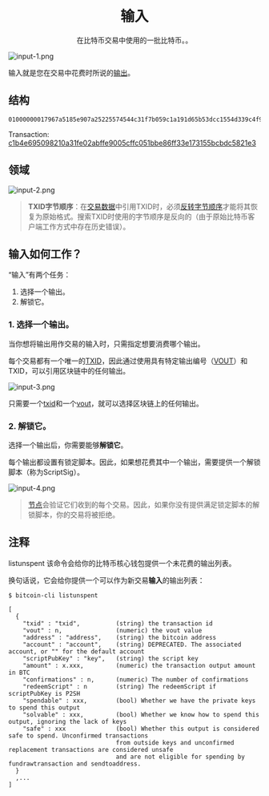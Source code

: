 # <center>输入</center>
<center>在比特币交易中使用的一批比特币。。</center>

![input-1.png](img/input-1-svg.png)

输入就是您在交易中花费时所说的[输出](../output/output.md)。

## 结构
```
01000000017967a5185e907a25225574544c31f7b059c1a191d65b53dcc1554d339c4f9efc010000006a47304402206a2eb16b7b92051d0fa38c133e67684ed064effada1d7f925c842da401d4f22702201f196b10e6e4b4a9fff948e5c5d71ec5da53e90529c8dbd122bff2b1d21dc8a90121039b7bcd0824b9a9164f7ba098408e63e5b7e3cf90835cceb19868f54f8961a825ffffffff014baf2100000000001976a914db4d1141d0048b1ed15839d0b7a4c488cd368b0e88ac00000000
```
Transaction: [c1b4e695098210a31fe02abffe9005cffc051bbe86ff33e173155bcbdc5821e3](https://learnmeabitcoin.com/explorer/transaction/c1b4e695098210a31fe02abffe9005cffc051bbe86ff33e173155bcbdc5821e3)


## 领域
![input-2.png](img/input.png)

>**TXID字节顺序**：在[交易数据](../Transaction%20Data.md)中引用TXID时，必须[反转字节顺序](https://learnmeabitcoin.com/tools/swapendian)才能将其恢复为原始格式。搜索TXID时使用的字节顺序是反向的（由于原始比特币客户端工作方式中存在历史错误）。

## 输入如何工作？
“输入”有两个任务：

1. 选择一个输出。
2. 解锁它。
   
### 1. 选择一个输出。
当你想将输出用作交易的输入时，只需指定想要消费哪个输出。

每个交易都有一个唯一的[TXID](../../TXID/TXID.md)，因此通过使用具有特定输出编号（[VOUT](../../../Other/VOUT/VOUT.md)）和TXID，可以引用区块链中的任何输出。

![input-3.png](img/input-3-svg.png)

只需要一个[txid](../../TXID/TXID.md)和一个[vout](../../../Other/VOUT/VOUT.md)，就可以选择区块链上的任何输出。

### 2. 解锁它。

选择一个输出后，你需要能够**解锁它**。

每个输出都设置有锁定脚本。因此，如果想花费其中一个输出，需要提供一个解锁脚本（称为ScriptSig）。

![input-4.png](img/input-4-svg.png)

>[节点](../../../../Beginners/How%20Bitcoin%20Works/1.Network/Nodes/Nodes.md)会验证它们收到的每个交易。因此，如果你没有提供满足锁定脚本的解锁脚本，你的交易将被拒绝。

## 注释
listunspent
该命令会给你的比特币核心钱包提供一个未花费的输出列表。

换句话说，它会给你提供一个可以作为新交易**输入**的输出列表：
```
$ bitcoin-cli listunspent

[
  {
    "txid" : "txid",          (string) the transaction id
    "vout" : n,               (numeric) the vout value
    "address" : "address",    (string) the bitcoin address
    "account" : "account",    (string) DEPRECATED. The associated account, or "" for the default account
    "scriptPubKey" : "key",   (string) the script key
    "amount" : x.xxx,         (numeric) the transaction output amount in BTC
    "confirmations" : n,      (numeric) The number of confirmations
    "redeemScript" : n        (string) The redeemScript if scriptPubKey is P2SH
    "spendable" : xxx,        (bool) Whether we have the private keys to spend this output
    "solvable" : xxx,         (bool) Whether we know how to spend this output, ignoring the lack of keys
    "safe" : xxx              (bool) Whether this output is considered safe to spend. Unconfirmed transactions
                              from outside keys and unconfirmed replacement transactions are considered unsafe
                              and are not eligible for spending by fundrawtransaction and sendtoaddress.
  }
  ,...
]
```